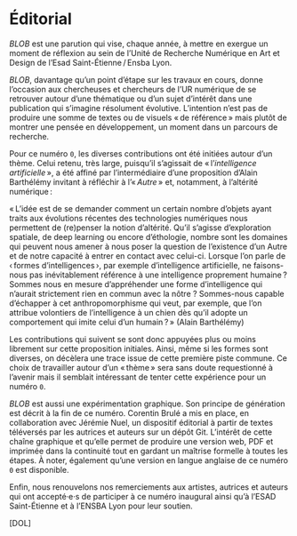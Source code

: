 # Éditorial

*BLOB* est une parution qui vise, chaque année, à mettre en exergue un moment de réflexion au sein de l’Unité de Recherche Numérique en Art et Design de l’Esad Saint-Étienne&#8239;/&#8239;Ensba Lyon.

*BLOB*, davantage qu’un point d’étape sur les travaux en cours, donne l’occasion aux chercheuses et chercheurs de l’UR numérique de se retrouver autour d’une thématique ou d’un sujet d’intérêt dans une publication qui s’imagine résolument évolutive. L’intention n’est pas de produire une somme de textes ou de visuels «&#8239;de référence&#8239;» mais plutôt de montrer une pensée en développement, un moment dans un parcours de recherche.

Pour ce numéro `0`, les diverses contributions ont été initiées autour d’un thème. Celui retenu, très large, puisqu’il s’agissait de «&#8239;l’*intelligence artificielle*&#8239;», a été affiné par l’intermédiaire d’une proposition d’Alain Barthélémy invitant à réfléchir à l’«&#8239;*Autre*&#8239;» et, notamment, à l’altérité numérique&#8239;:

«&#8239;L’idée est de se demander comment un certain nombre d’objets ayant traits aux évolutions récentes des technologies numériques nous permettent de (re)penser la notion d’altérité.
Qu’il s’agisse d’exploration spatiale, de deep learning ou encore d’éthologie, nombre sont les domaines qui peuvent nous amener à nous poser la question de l’existence d’un Autre et de notre capacité à entrer en contact avec celui-ci.
Lorsque l’on parle de ‹&#8239;formes d’intelligences&#8239;›, par exemple d’intelligence artificielle, ne faisons-nous pas inévitablement référence à une intelligence proprement humaine&#8239;?  Sommes nous en mesure d’appréhender une forme d’intelligence qui n’aurait strictement rien en commun avec la nôtre ? Sommes-nous capable d’échapper à cet anthropomorphisme qui veut, par exemple, que l’on attribue volontiers de l’intelligence à un chien dès qu’il adopte un comportement qui imite celui d’un humain&#8239;?&#8239;» (Alain Barthélémy)

Les contributions qui suivent se sont donc appuyées plus ou moins librement sur cette proposition initiales. Ainsi, même si les formes sont diverses, on décèlera une trace issue de cette première piste commune. Ce choix de travailler autour d’un «&#8239;thème&#8239;» sera sans doute requestionné à l’avenir mais il semblait intéressant de tenter cette expérience pour un numéro `0`.

*BLOB* est aussi une expérimentation graphique. Son principe de génération est décrit à la fin de ce numéro. Corentin Brulé a mis en place, en collaboration avec Jérémie Nuel, un dispositif éditorial à partir de textes téléversés par les autrices et auteurs sur un dépôt Git. L’intérêt de cette chaîne graphique et qu’elle permet de produire une version web, PDF et imprimée dans la continuité tout en gardant un maîtrise formelle à toutes les étapes.
À noter, également qu’une version en langue anglaise de ce numéro `0` est disponible.

Enfin, nous renouvelons nos remerciements aux artistes, autrices et auteurs qui ont accepté·e·s de participer à ce numéro inaugural ainsi qu’à l’ESAD Saint-Étienne et à l’ENSBA Lyon pour leur soutien.

[DOL]
